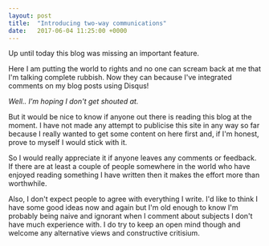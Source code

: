 ```yaml
---
layout: post
title:  "Introducing two-way communications"
date:   2017-06-04 11:25:00 +0000
---
```


Up until today this blog was missing an important feature.

Here I am putting the world to rights and no one can scream back at me that I'm talking complete rubbish. Now they can because I've integrated comments on my blog
posts using Disqus!

*Well.. I'm hoping I don't get shouted at.*

But it would be nice to know if anyone out there is reading this blog at the moment. I have not made any attempt to publicise this site in any way so far because
I really wanted to get some content on here first and, if I'm honest, prove to myself I would stick with it.

So I would really appreciate it if anyone leaves any comments or feedback. If there are at least a couple of people somewhere in the world who have enjoyed reading
something I have written then it makes the effort more than worthwhile.

Also, I don't expect people to agree with everything I write. I'd like to think I have some good ideas now and again but I'm old enough to know I'm probably being
naive and ignorant when I comment about subjects I don't have much experience with. I do try to keep an open mind though and welcome any alternative views and
constructive critisium.
